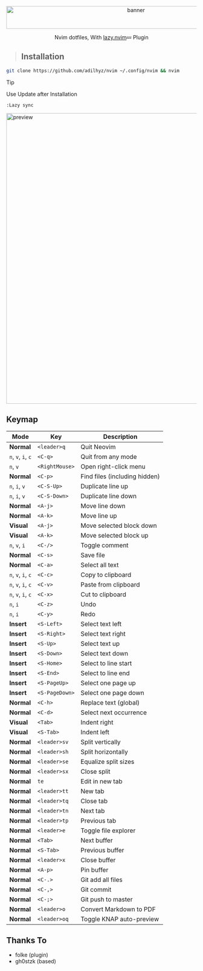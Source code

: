 <p align="center">
  <img class="center" width="671" height="60" alt="banner" src="https://github.com/user-attachments/assets/5670d451-62f0-4374-b2c1-0dce49472ea9" />
</p>
<p align="center">Nvim dotfiles, With <a href="https://github.com/folke/lazy.nvim">lazy.nvim</a>💤 Plugin</p>


> ## Installation


```bash
git clone https://github.com/adilhyz/nvim ~/.config/nvim && nvim
```


> [!TIP]
> Use Update after Installation


```
:Lazy sync
```

<img width="1366" height="768" alt="preview" src="https://github.com/user-attachments/assets/97c0852d-fe14-4528-be74-7d827b83330c" />

## Keymap


|        Mode        |         Key          |          Description          |
|--------------------|----------------------|-------------------------------|
|     **Normal**     | `<leader>q`          |       Quit Neovim             |
| `n`, `v`, `i`, `c` | `<C-q>`              | Quit from any mode            |
|      `n`, `v`      | `<RightMouse>`       | Open right-click menu         |
|     **Normal**     | `<C-p>`              | Find files (including hidden) |
|    `n`, `i`, `v`   | `<C-S-Up>`           | Duplicate line up             |
|    `n`, `i`, `v`   | `<C-S-Down>`         | Duplicate line down           |
|     **Normal**     | `<A-j>`              | Move line down                |
|     **Normal**     | `<A-k>`              | Move line up                  |
|     **Visual**     | `<A-j>`              | Move selected block down      |
|     **Visual**     | `<A-k>`              | Move selected block up        |
|    `n`, `v`, `i`   | `<C-/>`              | Toggle comment                |
|     **Normal**     | `<C-s>`              | Save file                     |
|     **Normal**     | `<C-a>`              | Select all text               |
| `n`, `v`, `i`, `c` | `<C-c>`              | Copy to clipboard             |
| `n`, `v`, `i`, `c` | `<C-v>`              | Paste from clipboard          |
| `n`, `v`, `i`, `c` | `<C-x>`              | Cut to clipboard              |
|      `n`, `i`      | `<C-z>`              | Undo                          |
|      `n`, `i`      | `<C-y>`              | Redo                          |
|     **Insert**     | `<S-Left>`           | Select text left              |
|     **Insert**     | `<S-Right>`          | Select text right             |
|     **Insert**     | `<S-Up>`             | Select text up                |
|     **Insert**     | `<S-Down>`           | Select text down              |
|     **Insert**     | `<S-Home>`           | Select to line start          |
|     **Insert**     | `<S-End>`            | Select to line end            |
|     **Insert**     | `<S-PageUp>`         | Select one page up            |
|     **Insert**     | `<S-PageDown>`       | Select one page down          |
|     **Normal**     | `<C-h>`              | Replace text (global)         |
|     **Normal**     | `<C-d>`              | Select next occurrence        |
|     **Visual**     | `<Tab>`              | Indent right                  |
|     **Visual**     | `<S-Tab>`            | Indent left                   |
|     **Normal**     | `<leader>sv`         | Split vertically              |
|     **Normal**     | `<leader>sh`         | Split horizontally            |
|     **Normal**     | `<leader>se`         | Equalize split sizes          |
|     **Normal**     | `<leader>sx`         | Close split                   |
|     **Normal**     | `te`                 | Edit in new tab               |
|     **Normal**     | `<leader>tt`         | New tab                       |
|     **Normal**     | `<leader>tq`         | Close tab                     |
|     **Normal**     | `<leader>tn`         | Next tab                      |
|     **Normal**     | `<leader>tp`         | Previous tab                  |
|     **Normal**     | `<leader>e`          | Toggle file explorer          |
|     **Normal**     | `<Tab>`              | Next buffer                   |
|     **Normal**     | `<S-Tab>`            | Previous buffer               |
|     **Normal**     | `<leader>x`          | Close buffer                  |
|     **Normal**     | `<A-p>`              | Pin buffer                    |
|     **Normal**     | `<C-.>`              | Git add all files             |
|     **Normal**     | `<C-,>`              | Git commit                    |
|     **Normal**     | `<C-;>`              | Git push to master            |
|     **Normal**     | `<leader>o`          | Convert Markdown to PDF       |
|     **Normal**     | `<leader>oq`         | Toggle KNAP auto-preview      |

## Thanks To

- folke (plugin)
- gh0stzk (based)
